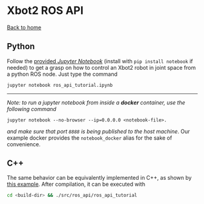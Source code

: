 # Xbot2 ROS API
[Back to home](../../README.md)

## Python 
Follow the [provided *Jupyter Notebook*](ros_api_tutorial.ipynb) (install with `pip install notebook` if needed) to get a grasp on how to control an Xbot2 robot in joint space from a python ROS node. Just type the command

```bash
jupyter notebook ros_api_tutorial.ipynb
```

---

*Note: to run a jupyter notebook from inside a **docker** container, use the following command*

```
jupyter notebook --no-browser --ip=0.0.0.0 <notebook-file>. 
```

*and make sure that port `8888` is being published to the host machine*. Our example docker provides the `notebook_docker` alias for the sake of convenience.

## C++
The same behavior can be equivalently implemented in C++, as shown by [this example](ros_api_tutorial.cpp).
After compilation, it can be executed with

```bash
cd <build-dir> && ./src/ros_api/ros_api_tutorial 
```

